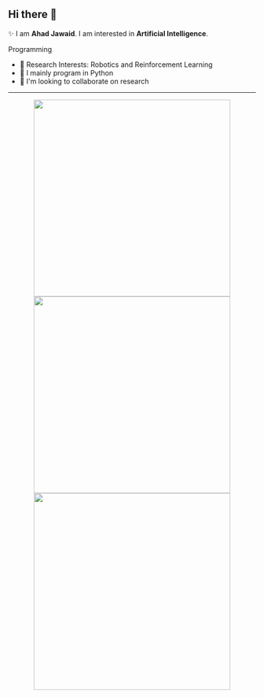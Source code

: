 ## Hi there 👋
✨ I am **Ahad Jawaid**. I am interested in **Artificial Intelligence**.

Programming
- 🔬 Research Interests: Robotics and Reinforcement Learning
- 📜 I mainly program in Python
- 👯 I'm looking to collaborate on research


---
<p align = "center">
  <img src = "https://github-readme-stats.vercel.app/api?username=ahadjawaid&show_icons=true&theme=bear&hide_border=true" width = 400>
  <img src = "https://github-readme-streak-stats.herokuapp.com?user=ahadjawaid&theme=bear&hide_border=true" width = 400>
  <img src = "https://github-readme-stats.vercel.app/api/top-langs/?username=ahadjawaid&layout=compact&theme=bear&hide_border=true" width = 400>
</p>

<!-- [![trophy](https://github-profile-trophy.vercel.app/?username=ahadjawaid)](https://github.com/ahadjawaid/github-profile-trophy) -->



<!--
**ahadjawaid/ahadjawaid** is a ✨ _special_ ✨ repository because its `README.md` (this file) appears on your GitHub profile.

Here are some ideas to get you started:

- 🔭 I’m currently working on ...
- 🌱 I’m currently learning ...
- 👯 I’m looking to collaborate on ...
- 🤔 I’m looking for help with ...
- 💬 Ask me about ...
- 📫 How to reach me: ...
- 😄 Pronouns: ...
- ⚡ Fun fact: ...
-->
